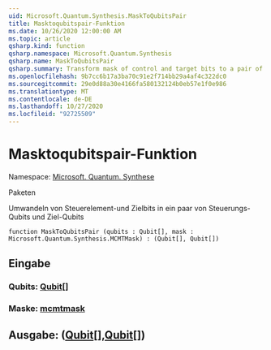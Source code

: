 ```yaml
---
uid: Microsoft.Quantum.Synthesis.MaskToQubitsPair
title: Masktoqubitspair-Funktion
ms.date: 10/26/2020 12:00:00 AM
ms.topic: article
qsharp.kind: function
qsharp.namespace: Microsoft.Quantum.Synthesis
qsharp.name: MaskToQubitsPair
qsharp.summary: Transform mask of control and target bits to a pair of control qubits and target qubits
ms.openlocfilehash: 9b7cc6b17a3ba70c91e2f714bb29a4af4c322dc0
ms.sourcegitcommit: 29e0d88a30e4166fa580132124b0eb57e1f0e986
ms.translationtype: MT
ms.contentlocale: de-DE
ms.lasthandoff: 10/27/2020
ms.locfileid: "92725509"
---
```

# <a name="masktoqubitspair-function"></a>Masktoqubitspair-Funktion

Namespace: [Microsoft. Quantum. Synthese](xref:Microsoft.Quantum.Synthesis)

Paketen [](https://nuget.org/packages/)


Umwandeln von Steuerelement-und Zielbits in ein paar von Steuerungs-Qubits und Ziel-Qubits

```qsharp
function MaskToQubitsPair (qubits : Qubit[], mask : Microsoft.Quantum.Synthesis.MCMTMask) : (Qubit[], Qubit[])
```


## <a name="input"></a>Eingabe

### <a name="qubits--qubit"></a>Qubits: [Qubit](xref:microsoft.quantum.lang-ref.qubit)[]




### <a name="mask--mcmtmask"></a>Maske: [mcmtmask](xref:Microsoft.Quantum.Synthesis.MCMTMask)





## <a name="output--qubitqubit"></a>Ausgabe: ([Qubit](xref:microsoft.quantum.lang-ref.qubit)[],[Qubit](xref:microsoft.quantum.lang-ref.qubit)[])

